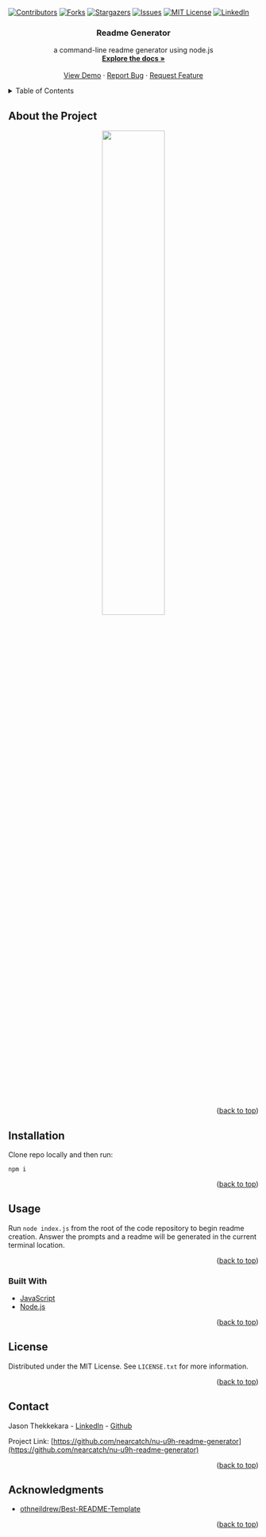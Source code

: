 <div id="top"></div>
<!--
*** Thanks for checking out the Best-README-Template. If you have a suggestion
*** that would make this better, please fork the repo and create a pull request
*** or simply open an issue with the tag "enhancement".
*** Don't forget to give the project a star!
*** Thanks again! Now go create something AMAZING! :D
-->



<!-- PROJECT SHIELDS -->
<!--
*** I'm using markdown "reference style" links for readability.
*** Reference links are enclosed in brackets [ ] instead of parentheses ( ).
*** See the bottom of this document for the declaration of the reference variables
*** for contributors-url, forks-url, etc. This is an optional, concise syntax you may use.
*** https://www.markdownguide.org/basic-syntax/#reference-style-links
-->
[![Contributors][contributors-shield]][contributors-url]
[![Forks][forks-shield]][forks-url]
[![Stargazers][stars-shield]][stars-url]
[![Issues][issues-shield]][issues-url]
[![MIT License][license-shield]][license-url]
[![LinkedIn][linkedin-shield]][linkedin-url]



<div align="center">

<h3 align="center">Readme Generator</h3>

  <p align="center">
    a command-line readme generator using node.js
    <br />
    <a href="https://github.com/nearcatch/nu-u9h-readme-generator"><strong>Explore the docs »</strong></a>
    <br />
    <br />
    <a href="https://nearcatch.github.io/nu-u9h-readme-generator/">View Demo</a>
    ·
    <a href="https://github.com/nearcatch/nu-u9h-readme-generator/issues">Report Bug</a>
    ·
    <a href="https://github.com/nearcatch/nu-u9h-readme-generator/issues">Request Feature</a>
  </p>
</div>



<!-- TABLE OF CONTENTS -->
<details>
  <summary>Table of Contents</summary>
  <ol>
    <li>
      <a href="#about-the-project">About the Project</a>
      <ul>
        <li><a href="#built-with">Built With</a></li>
      </ul>
    </li>
    <li><a href="#installation">Installation</a></li>
    <li><a href="#usage">Usage</a></li>
    <li><a href="#license">License</a></li>
    <li><a href="#contact">Contact</a></li>
    <li><a href="#acknowledgments">Acknowledgments</a></li>
  </ol>
</details>



<!-- ABOUT THE PROJECT -->
## About the Project

<div align="center">
    <a href="https://nearcatch.github.io/nu-u9h-readme-generator/"><img style="width: 50%;" src="./assets/readme/full-page-screenshot.webp" /></a>
</div>

<p align="right">(<a href="#top">back to top</a>)</p>



<!-- USAGE EXAMPLES -->
## Installation

Clone repo locally and then run:

```
npm i
```

<p align="right">(<a href="#top">back to top</a>)</p>



<!-- USAGE EXAMPLES -->
## Usage

Run `node index.js` from the root of the code repository to begin readme creation. Answer the prompts and a readme will be generated in the current terminal location.

<p align="right">(<a href="#top">back to top</a>)</p>



### Built With

* [JavaScript](https://developer.mozilla.org/en-US/docs/Web/JavaScript)
* [Node.js](https://nodejs.org/en/)

<p align="right">(<a href="#top">back to top</a>)</p>



<!-- LICENSE -->
## License

Distributed under the MIT License. See `LICENSE.txt` for more information.

<p align="right">(<a href="#top">back to top</a>)</p>



<!-- CONTACT -->
## Contact

Jason Thekkekara - [LinkedIn][linkedin-url] - [Github](https://github.com/nearcatch)

Project Link: [https://github.com/nearcatch/nu-u9h-readme-generator](https://github.com/nearcatch/nu-u9h-readme-generator)

<p align="right">(<a href="#top">back to top</a>)</p>



<!-- ACKNOWLEDGMENTS -->
## Acknowledgments

* [othneildrew/Best-README-Template](https://github.com/othneildrew/Best-README-Template)

<p align="right">(<a href="#top">back to top</a>)</p>



<!-- MARKDOWN LINKS & IMAGES -->
<!-- https://www.markdownguide.org/basic-syntax/#reference-style-links -->
[contributors-shield]: https://img.shields.io/github/contributors/nearcatch/nu-u9h-readme-generator.svg?style=for-the-badge
[contributors-url]: https://github.com/nearcatch/nu-u9h-readme-generator/graphs/contributors
[forks-shield]: https://img.shields.io/github/forks/nearcatch/nu-u9h-readme-generator.svg?style=for-the-badge
[forks-url]: https://github.com/nearcatch/nu-u9h-readme-generator/network/members
[stars-shield]: https://img.shields.io/github/stars/nearcatch/nu-u9h-readme-generator.svg?style=for-the-badge
[stars-url]: https://github.com/nearcatch/nu-u9h-readme-generator/stargazers
[issues-shield]: https://img.shields.io/github/issues/nearcatch/nu-u9h-readme-generator.svg?style=for-the-badge
[issues-url]: https://github.com/nearcatch/nu-u9h-readme-generator/issues
[license-shield]: https://img.shields.io/github/license/nearcatch/nu-u9h-readme-generator.svg?style=for-the-badge
[license-url]: https://github.com/nearcatch/nu-u9h-readme-generator/blob/main/LICENSE.txt
[linkedin-shield]: https://img.shields.io/badge/-LinkedIn-black.svg?style=for-the-badge&logo=linkedin&colorB=555
[linkedin-url]: https://linkedin.com/in/jason-thekkekara
[product-screenshot]: https://raw.githubusercontent.com/nearcatch/nu-u9h-readme-generator/main/assets/readme/full-page-screenshot.webp
